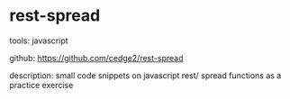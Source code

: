 # rest-spread
tools: javascript

github: https://github.com/cedge2/rest-spread

description: small code snippets on javascript rest/ spread functions as a practice exercise
